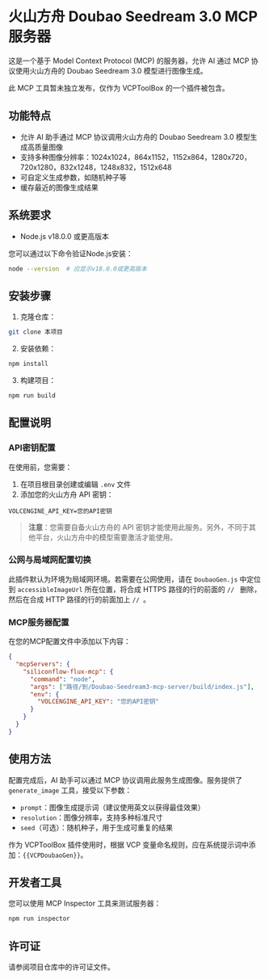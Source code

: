 # 火山方舟 Doubao Seedream 3.0 MCP 服务器

这是一个基于 Model Context Protocol (MCP) 的服务器，允许 AI 通过 MCP 协议使用火山方舟的 Doubao Seedream 3.0 模型进行图像生成。

此 MCP 工具暂未独立发布，仅作为 VCPToolBox 的一个插件被包含。

## 功能特点

- 允许 AI 助手通过 MCP 协议调用火山方舟的 Doubao Seedream 3.0 模型生成高质量图像
- 支持多种图像分辨率：1024x1024，864x1152，1152x864，1280x720，720x1280，832x1248，1248x832，1512x648
- 可自定义生成参数，如随机种子等
- 缓存最近的图像生成结果

## 系统要求

- Node.js v18.0.0 或更高版本

您可以通过以下命令验证Node.js安装：

```bash
node --version  # 应显示v18.0.0或更高版本
```

## 安装步骤

1. 克隆仓库：

```bash
git clone 本项目
```

2. 安装依赖：

```bash
npm install
```

3. 构建项目：

```bash
npm run build
```

## 配置说明

### API密钥配置

在使用前，您需要：

1. 在项目根目录创建或编辑 `.env` 文件
2. 添加您的火山方舟 API 密钥：

```
VOLCENGINE_API_KEY=您的API密钥
```

> **注意**：您需要自备火山方舟的 API 密钥才能使用此服务。另外，不同于其他平台，火山方舟中的模型需要激活才能使用。

### 公网与局域网配置切换

此插件默认为环境为局域网环境。若需要在公网使用，请在 `DoubaoGen.js` 中定位到 `accessibleImageUrl` 所在位置，将合成 HTTPS 路径的行的前面的 `// ` 删除，然后在合成 HTTP 路径的行的前面加上 `// `。

### MCP服务器配置

在您的MCP配置文件中添加以下内容：

```json
{
  "mcpServers": {
    "siliconflow-flux-mcp": {
      "command": "node",
      "args": ["路径/到/Doubao-Seedream3-mcp-server/build/index.js"],
      "env": {
        "VOLCENGINE_API_KEY": "您的API密钥"
      }
    }
  }
}
```

## 使用方法

配置完成后，AI 助手可以通过 MCP 协议调用此服务生成图像。服务提供了 `generate_image` 工具，接受以下参数：

- `prompt`：图像生成提示词（建议使用英文以获得最佳效果）
- `resolution`：图像分辨率，支持多种标准尺寸
- `seed`（可选）：随机种子，用于生成可重复的结果

作为 VCPToolBox 插件使用时，根据 VCP 变量命名规则，应在系统提示词中添加：`{{VCPDoubaoGen}}`。

## 开发者工具

您可以使用 MCP Inspector 工具来测试服务器：

```bash
npm run inspector
```

## 许可证

请参阅项目仓库中的许可证文件。